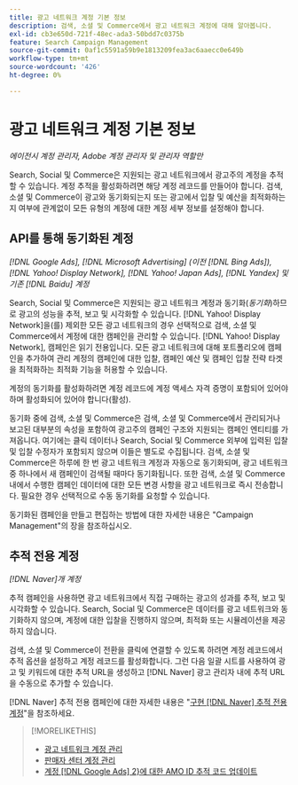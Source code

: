 ```yaml
---
title: 광고 네트워크 계정 기본 정보
description: 검색, 소셜 및 Commerce에서 광고 네트워크 계정에 대해 알아봅니다.
exl-id: cb3e650d-721f-48ec-ada3-50bdd7c0375b
feature: Search Campaign Management
source-git-commit: 0af1c5591a59b9e1813209fea3ac6aaecc0e649b
workflow-type: tm+mt
source-wordcount: '426'
ht-degree: 0%

---
```


# 광고 네트워크 계정 기본 정보

*에이전시 계정 관리자, Adobe 계정 관리자 및 관리자 역할만*

Search, Social 및 Commerce은 지원되는 광고 네트워크에서 광고주의 계정을 추적할 수 있습니다. 계정 추적을 활성화하려면 해당 계정 레코드를 만들어야 합니다. 검색, 소셜 및 Commerce이 광고와 동기화되는지 또는 광고에서 입찰 및 예산을 최적화하는지 여부에 관계없이 모든 유형의 계정에 대한 계정 세부 정보를 설정해야 합니다.

## API를 통해 동기화된 계정

*[!DNL Google Ads], [!DNL Microsoft Advertising] (이전 [!DNL Bing Ads]), [!DNL Yahoo! Display Network], [!DNL Yahoo! Japan Ads], [!DNL Yandex] 및 기존 [!DNL Baidu] 계정*

Search, Social 및 Commerce은 지원되는 광고 네트워크 계정과 동기화(*동기화*)하므로 광고의 성능을 추적, 보고 및 시각화할 수 있습니다. [!DNL Yahoo! Display Network]을(를) 제외한 모든 광고 네트워크의 경우 선택적으로 검색, 소셜 및 Commerce에서 계정에 대한 캠페인을 관리할 수 있습니다. [!DNL Yahoo! Display Network], 캠페인은 읽기 전용입니다. 모든 광고 네트워크에 대해 포트폴리오에 캠페인을 추가하여 관리 계정의 캠페인에 대한 입찰, 캠페인 예산 및 캠페인 입찰 전략 타겟을 최적화하는 최적화 기능을 허용할 수 있습니다.

계정의 동기화를 활성화하려면 계정 레코드에 계정 액세스 자격 증명이 포함되어 있어야 하며 활성화되어 있어야 합니다(활성).

동기화 중에 검색, 소셜 및 Commerce은 검색, 소셜 및 Commerce에서 관리되거나 보고된 대부분의 속성을 포함하여 광고주의 캠페인 구조와 지원되는 캠페인 엔티티를 가져옵니다. 여기에는 클릭 데이터나 Search, Social 및 Commerce 외부에 입력된 입찰 및 입찰 수정자가 포함되지 않으며 이들은 별도로 수집됩니다. 검색, 소셜 및 Commerce은 하루에 한 번 광고 네트워크 계정과 자동으로 동기화되며, 광고 네트워크 중 하나에서 새 캠페인이 검색될 때마다 동기화됩니다. 또한 검색, 소셜 및 Commerce 내에서 수행한 캠페인 데이터에 대한 모든 변경 사항을 광고 네트워크로 즉시 전송합니다. 필요한 경우 선택적으로 수동 동기화를 요청할 수 있습니다.

동기화된 캠페인을 만들고 편집하는 방법에 대한 자세한 내용은 &quot;Campaign Management&quot;의 장을 참조하십시오.

## 추적 전용 계정

*[!DNL Naver]개 계정*

추적 캠페인을 사용하면 광고 네트워크에서 직접 구매하는 광고의 성과를 추적, 보고 및 시각화할 수 있습니다. Search, Social 및 Commerce은 데이터를 광고 네트워크와 동기화하지 않으며, 계정에 대한 입찰을 진행하지 않으며, 최적화 또는 시뮬레이션을 제공하지 않습니다.

검색, 소셜 및 Commerce이 전환을 클릭에 연결할 수 있도록 하려면 계정 레코드에서 추적 옵션을 설정하고 계정 레코드를 활성화합니다. 그런 다음 일괄 시트를 사용하여 광고 및 키워드에 대한 추적 URL을 생성하고 [!DNL Naver] 광고 관리자 내에 추적 URL을 수동으로 추가할 수 있습니다.

[!DNL Naver] 추적 전용 캠페인에 대한 자세한 내용은 &quot;[구현 [!DNL Naver] 추적 전용 계정](/help/search-social-commerce/campaign-management/naver-tracking-only-account-implement.md)&quot;을 참조하세요.

>[!MORELIKETHIS]
>
>* [광고 네트워크 계정 관리](ad-network-account-manage.md)
>* [판매자 센터 계정 관리](merchant-account-manage.md)
>* [계정 [!DNL Google Ads] 2&rbrace;에 대한 AMO ID 추적 코드 업데이트](update-amo-id-google.md)
